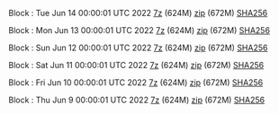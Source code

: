 Block : Tue Jun 14 00:00:01 UTC 2022 [7z](https://transfer.sh/9F0bMJ/bootstrap.dat.20220614.7z) (624M) [zip](https://transfer.sh/uJii8s/bootstrap.dat.20220614.zip) (672M) [SHA256](https://transfer.sh/Km14K6/sha256.txt)

Block : Mon Jun 13 00:00:01 UTC 2022 [7z](https://transfer.sh/7tFNSv/bootstrap.dat.20220613.7z) (624M) [zip](https://transfer.sh/zm2Lra/bootstrap.dat.20220613.zip) (672M) [SHA256](https://transfer.sh/YfGnEV/sha256.txt)

Block : Sun Jun 12 00:00:01 UTC 2022 [7z]() (624M) [zip]() (672M) [SHA256]()

Block : Sat Jun 11 00:00:01 UTC 2022 [7z](https://transfer.sh/3gHWnT/bootstrap.dat.20220611.7z) (624M) [zip](https://transfer.sh/2G0LKI/bootstrap.dat.20220611.zip) (672M) [SHA256](https://transfer.sh/80G9en/sha256.txt)

Block : Fri Jun 10 00:00:01 UTC 2022 [7z](https://transfer.sh/GjyaWq/bootstrap.dat.20220610.7z) (624M) [zip](https://transfer.sh/UaBLz4/bootstrap.dat.20220610.zip) (672M) [SHA256](https://transfer.sh/r5sRpB/sha256.txt)

Block : Thu Jun  9 00:00:01 UTC 2022 [7z](https://transfer.sh/FhEY0A/bootstrap.dat.20220609.7z) (624M) [zip](https://transfer.sh/Sxhnen/bootstrap.dat.20220609.zip) (672M) [SHA256](https://transfer.sh/rJWupC/sha256.txt)
